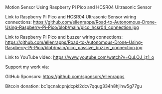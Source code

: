 Motion Sensor Using Raspberry Pi Pico and HCSR04 Ultrasonic Sensor

Link to Raspberry Pi Pico and HCSR04 Ultrasonic Sensor wiring connections: https://github.com/ellenrapps/Road-to-Autonomous-Drone-Using-Raspberry-Pi-Pico/blob/main/pico_hcsr04_connection.jpg

Link to Raspberry Pi Pico and buzzer wiring connections: https://github.com/ellenrapps/Road-to-Autonomous-Drone-Using-Raspberry-Pi-Pico/blob/main/pico_passive_buzzer_connection.jpg

Link to YouTube video: https://www.youtube.com/watch?v=QuLOJ_jz1_o

Support my work via:

GitHub Sponsors: https://github.com/sponsors/ellenrapps

Bitcoin donation: bc1qcnalqpnjdcpkl2dcv7qqug334h8hjlhw5g77gu

